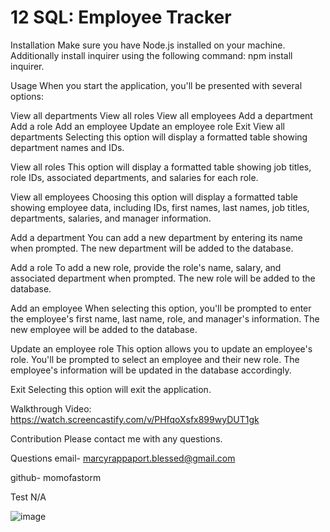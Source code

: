 # 12 SQL: Employee Tracker

Installation
Make sure you have Node.js installed on your machine.  Additionally install inquirer using the following command:  npm install inquirer.

Usage
When you start the application, you'll be presented with several options:

View all departments
View all roles
View all employees
Add a department
Add a role
Add an employee
Update an employee role
Exit
View all departments
Selecting this option will display a formatted table showing department names and IDs.

View all roles
This option will display a formatted table showing job titles, role IDs, associated departments, and salaries for each role.

View all employees
Choosing this option will display a formatted table showing employee data, including IDs, first names, last names, job titles, departments, salaries, and manager information.

Add a department
You can add a new department by entering its name when prompted. The new department will be added to the database.

Add a role
To add a new role, provide the role's name, salary, and associated department when prompted. The new role will be added to the database.

Add an employee
When selecting this option, you'll be prompted to enter the employee's first name, last name, role, and manager's information. The new employee will be added to the database.

Update an employee role
This option allows you to update an employee's role. You'll be prompted to select an employee and their new role. The employee's information will be updated in the database accordingly.

Exit
Selecting this option will exit the application.

Walkthrough Video:  https://watch.screencastify.com/v/PHfqoXsfx899wyDUT1gk

Contribution Please contact me with any questions.

Questions email- marcyrappaport.blessed@gmail.com

github- momofastorm

Test N/A

![image](https://github.com/momofastorm/employee-tracker/assets/127702972/2f0a352c-576a-488f-b182-8a715670852f)
